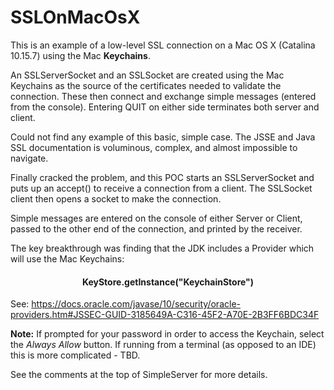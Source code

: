 # SSLOnMacOsX
This is an example of a low-level SSL connection on a Mac OS X (Catalina 10.15.7) using the Mac **Keychains**.

An SSLServerSocket and an SSLSocket are created using the Mac Keychains as the source of the certificates needed to validate the connection.
These then connect and exchange simple messages (entered from the console). Entering QUIT on either side terminates both server and client.

Could not find any example of this basic, simple case. The JSSE and Java SSL documentation is voluminous, complex, and almost impossible to navigate.

Finally cracked the problem, and this POC starts an SSLServerSocket and puts up an accept() to receive a connection from a client. The SSLSocket client then opens a socket to make the connection.

Simple messages are entered on the console of either Server or Client, passed to the other end of the connection, and printed by the receiver.

The key breakthrough was finding that the JDK includes a Provider which will use the Mac Keychains:

<h4 align="center">KeyStore.getInstance("KeychainStore")</h4>

See: https://docs.oracle.com/javase/10/security/oracle-providers.htm#JSSEC-GUID-3185649A-C316-45F2-A70E-2B3FF6BDC34F

**Note:** If prompted for your password in order to access the Keychain, select the *Always Allow* button. If running from a terminal (as opposed to an IDE) this is more complicated - TBD.


See the comments at the top of SimpleServer for more details.
